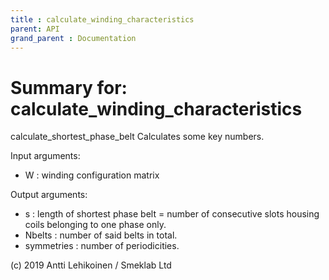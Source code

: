 ```yaml
---
title : calculate_winding_characteristics
parent: API
grand_parent : Documentation
---
```

# Summary for: **calculate_winding_characteristics**

calculate_shortest_phase_belt Calculates some key numbers.

Input arguments:
- W : winding configuration matrix

Output arguments:
- s : length of shortest phase belt = number of consecutive slots
housing coils belonging to one phase only.
- Nbelts : number of said belts in total.
- symmetries : number of periodicities.

(c) 2019 Antti Lehikoinen / Smeklab Ltd

